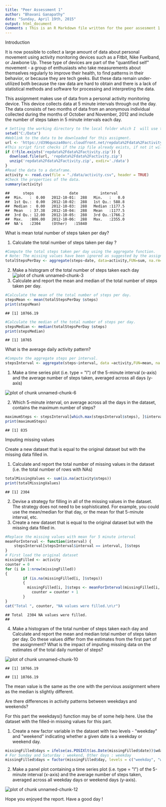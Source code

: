 ```yaml
---
title: "Peer Assessment 1"
author: "Bhavani Ganapathy"
date: "Sunday, April 19th, 2015"
output: html_document
Comments : This is an R Markdown file written for the peer assesment 1 assignment of the Coursera - Reproducible Research course.
---
```

Introduction

It is now possible to collect a large amount of data about personal movement using activity monitoring devices such as a Fitbit, Nike Fuelband, or Jawbone Up. These type of devices are part of the "quantified self" movement - a group of enthusiasts who take measurements about themselves regularly to improve their health, to find patterns in their behavior, or because they are tech geeks. But these data remain under-utilized both because the raw data are hard to obtain and there is a lack of statistical methods and software for processing and interpreting the data.

This assignment makes use of data from a personal activity monitoring device. This device collects data at 5 minute intervals through out the day. The data consists of two months of data from an anonymous individual collected during the months of October and November, 2012 and include the number of steps taken in 5 minute intervals each day.

```r
# Setting the working directory to the local folder which I  will use to #download the data and store the intermediate Rmd, md and  final html files.
setwd("C:/Data")
#Weblink to the data to be downloaded for this assigment.
url <- 'https://d396qusza40orc.cloudfront.net/repdata%2Fdata%2Factivity.zip'
#This script first checks if the zip file already exists, if not it will download the file and unzip it.If it already exists it will reuse the existing file.
if (!file.exists('repdata%2Fdata%2Factivity.zip')) {
  download.file(url, 'repdata%2Fdata%2Factivity.zip')
  unzip('repdata%2Fdata%2Factivity.zip', exdir='./data')
}
#Read the data to a dataframe.
activity <- read.csv(file = "./data/activity.csv", header = TRUE)
#Check the properties of the data.
summary(activity)
```

```
##      steps                date          interval     
##  Min.   :  0.00   2012-10-01:  288   Min.   :   0.0  
##  1st Qu.:  0.00   2012-10-02:  288   1st Qu.: 588.8  
##  Median :  0.00   2012-10-03:  288   Median :1177.5  
##  Mean   : 37.38   2012-10-04:  288   Mean   :1177.5  
##  3rd Qu.: 12.00   2012-10-05:  288   3rd Qu.:1766.2  
##  Max.   :806.00   2012-10-06:  288   Max.   :2355.0  
##  NA's   :2304     (Other)   :15840
```
What is mean total number of steps taken per day?

1. Calculate the total number of steps taken per day ?

```r
#Compute the total steps taken per day using the aggregate function. 
# Note: The missing values have been ignored as suggested by the assignment.
totalStepsPerDay <- aggregate(steps~date, data=activity,FUN=sum, na.rm=TRUE)
```
2. Make a histogram of the total number of steps taken each day
![plot of chunk unnamed-chunk-3](figure/unnamed-chunk-3-1.png) 
3. Calculate and report the mean and median of the total number of steps taken
per day.

```r
#Calculate the mean of the total number of steps per day.
stepsMean <- mean(totalStepsPerDay $steps)
print(stepsMean)
```

```
## [1] 10766.19
```

```r
#Calculate the median of the total number of steps per day.
stepsMedian <- median(totalStepsPerDay $steps)
print(stepsMedian)
```

```
## [1] 10765
```
What is the average daily activity pattern?

```r
#Compute the aggregate steps per interval.
stepsInterval <- aggregate(steps~interval, data =activity,FUN=mean, na.rm = TRUE)
```
1. Make a time series plot (i.e. type = "l") of the 5-minute interval (x-axis) and the average number of steps taken, averaged across all days (y-axis)

![plot of chunk unnamed-chunk-6](figure/unnamed-chunk-6-1.png) 

2. Which 5-minute interval, on average across all the days in the dataset,
contains the maximum number of steps?

```r
maximumSteps <- stepsInterval[which.max(stepsInterval$steps), ]$interval
print(maximumSteps)
```

```
## [1] 835
```
Imputing missing values

Create a new dataset that is equal to the original dataset but with the missing data filled in.

1. Calculate and report the total number of missing values in the dataset (i.e. the total number of rows with NAs)

```r
totalMissingValues <- sum(is.na(activity$steps))
print(totalMissingValues)
```

```
## [1] 2304
```

2. Devise a strategy for filling in all of the missing values in the dataset. The strategy does not need to be sophisticated. For example, you could use the mean/median for that day, or the mean for that 5-minute interval, etc.
3. Create a new dataset that is equal to the original dataset but with the missing data filled in.

```r
#Replace the missing values with mean for 5 minute interval
meanForInterval <- function(interval) {
    stepsInterval[stepsInterval$interval == interval, ]$steps
}
# First load the original dataset
missingFilled <- activity  
counter = 0  
for (i in 1:nrow(missingFilled)) 
{
        if (is.na(missingFilled[i, ]$steps)) 
        {
          missingFilled[i, ]$steps <- meanForInterval(missingFilled[i, ]$interval)
            counter = counter + 1
        }
}
cat("Total ", counter, "NA values were filled.\n\r")
```

```
## Total  2304 NA values were filled.
## 
```
4. Make a histogram of the total number of steps taken each day and Calculate and report the mean and median total number of steps taken per day. Do these values differ from the estimates from the first part of the assignment? What is the impact of imputing missing data on the estimates of the total daily number of steps?

![plot of chunk unnamed-chunk-10](figure/unnamed-chunk-10-1.png) 

```
## [1] 10766.19
```

```
## [1] 10766.19
```
The mean value is the same as the one with the pervious assignment where as the median is slightly different.

Are there differences in activity patterns between weekdays and weekends?

For this part the weekdays() function may be of some help here. Use the dataset with the filled-in missing values for this part.

1. Create a new factor variable in the dataset with two levels - "weekday" and "weekend" indicating whether a given date is a weekday or weekend day.


```r
missingFilled$days = ifelse(as.POSIXlt(as.Date(missingFilled$date))$wday%%6 ==0, "weekend", "weekday")
# For Sunday and Saturday : weekend, Other days : weekday
missingFilled$days = factor(missingFilled$day, levels = c("weekday", "weekend"))
```
2. Make a panel plot containing a time series plot (i.e. type = "l") of the 5-minute interval (x-axis) and the average number of steps taken, averaged across all weekday days or weekend days (y-axis).

![plot of chunk unnamed-chunk-12](figure/unnamed-chunk-12-1.png) 

Hope you enjoyed the report. Have a good day !
